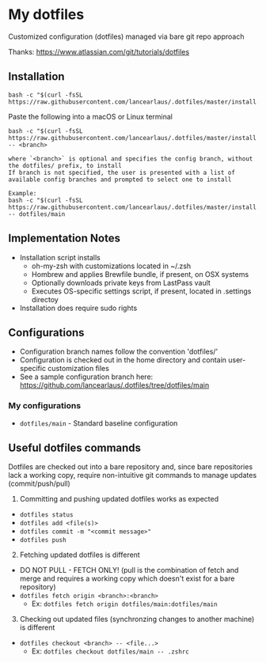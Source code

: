 # My dotfiles

Customized configuration (dotfiles) managed via bare git repo approach

Thanks: https://www.atlassian.com/git/tutorials/dotfiles

## Installation

    bash -c "$(curl -fsSL https://raw.githubusercontent.com/lancearlaus/.dotfiles/master/install.sh)"

Paste the following into a macOS or Linux terminal

    bash -c "$(curl -fsSL https://raw.githubusercontent.com/lancearlaus/.dotfiles/master/install.sh)" -- <branch>

    where `<branch>` is optional and specifies the config branch, without the dotfiles/ prefix, to install
    If branch is not specified, the user is presented with a list of available config branches and prompted to select one to install

    Example:
    bash -c "$(curl -fsSL https://raw.githubusercontent.com/lancearlaus/.dotfiles/master/install.sh)" -- dotfiles/main

## Implementation Notes

* Installation script installs
  * oh-my-zsh with customizations located in ~/.zsh 
  * Hombrew and applies Brewfile bundle, if present, on OSX systems
  * Optionally downloads private keys from LastPass vault
  * Executes OS-specific settings script, if present, located in .settings directoy
* Installation does require sudo rights

## Configurations

* Configuration branch names follow the convention 'dotfiles/<name>'
* Configuration is checked out in the home directory and contain user-specific customization files
* See a sample configuration branch here: https://github.com/lancearlaus/.dotfiles/tree/dotfiles/main

### My configurations

* `dotfiles/main` - Standard baseline configuration

## Useful dotfiles commands

Dotfiles are checked out into a bare repository and, since bare repositories lack a working copy, require non-intuitive git commands to manage updates (commit/push/pull)

1. Committing and pushing updated dotfiles works as expected
  * `dotfiles status`
  * `dotfiles add <file(s)>`
  * `dotfiles commit -m "<commit message>"`
  * `dotfiles push`
2. Fetching updated dotfiles is different
  * DO NOT PULL - FETCH ONLY! (pull is the combination of fetch and merge and requires a working copy which doesn't exist for a bare repository)
  * `dotfiles fetch origin <branch>:<branch>`
    * Ex: `dotfiles fetch origin dotfiles/main:dotfiles/main`
3. Checking out updated files (synchronzing changes to another machine) is different
  * `dotfiles checkout <branch> -- <file...>`
    * Ex: `dotfiles checkout dotfiles/main -- .zshrc`
